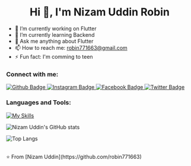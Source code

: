  <h1 align="center">Hi 👋, I'm Nizam Uddin Robin </h1>

- 🔭 I’m currently working on Flutter
- 🌱 I’m currently learning Backend
- 💬 Ask me anything about Flutter 
- 📫 How to reach me: robin771663@gmail.com
- ⚡ Fun fact: I'm comming to teen
  
### Connect with me:
<div id="badges">
  <a href="https://github.com/robin771663">
    <img src="https://img.shields.io/badge/Github-white?style=for-the-badge&logo=Github&logoColor=black" alt="Github Badge"/>
  </a>
   <a href="https://www.instagram.com/robin_n.u/profilecard/?igsh=aGc4d2g1cHJ5MjJy">
    <img src="https://img.shields.io/badge/Instagram-purple?style=for-the-badge&logo=instagram&logoColor=white" alt="Instagram Badge"/>
  </a>
   <a href="https://www.facebook.com/biborno.robin.7">
    <img src="https://img.shields.io/badge/Facebook-blue?style=for-the-badge&logo=facebook&logoColor=white" alt="Facebook Badge"/>
  </a>
   <a href="https://x.com/NizamUddin55977">
    <img src="https://img.shields.io/badge/Twitter-blue?style=for-the-badge&logo=twitter&logoColor=white" alt="Twitter Badge"/>
  </a>
</div>

### Languages and Tools:
[![My Skills](https://skillicons.dev/icons?i=flutter,dart,firebase,github,git,postman,figma,Ai,xd,&perline=5)](https://skillicons.dev)

![Nizam Uddin's GitHub stats](https://github-readme-stats.vercel.app/api?username=NizamUddin&show_icons=true&theme=dark)

![Top Langs](https://github-readme-stats.vercel.app/api/top-langs/?username=NizamUddin&theme=dark)


<br>
⭐️ From [Nizam Uddin](https://github.com/robin771663)
